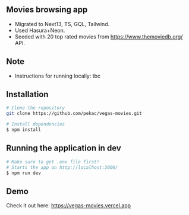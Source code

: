 ## Movies browsing app

- Migrated to Next13, TS, GQL, Tailwind.
- Used Hasura+Neon.
- Seeded with 20 top rated movies from https://www.themoviedb.org/ API.

## Note

- Instructions for running locally: tbc

## Installation

```sh
# Clone the repository
git clone https://github.com/pekac/vegas-movies.git

# Install dependencies
$ npm install
```

## Running the application in dev

```sh
# Make sure to get .env file first!
# Starts the app on http://localhost:3000/
$ npm run dev
```

## Demo

Check it out here: https://vegas-movies.vercel.app
